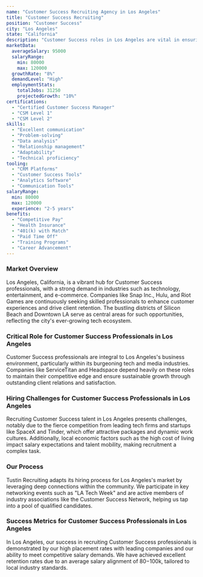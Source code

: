 ```yaml
---
name: "Customer Success Recruiting Agency in Los Angeles"
title: "Customer Success Recruiting"
position: "Customer Success"
city: "Los Angeles"
state: "California"
description: "Customer Success roles in Los Angeles are vital in ensuring customer satisfaction and long-term client relationships, especially in tech-driven industries."
marketData:
  averageSalary: 95000
  salaryRange:
    min: 80000
    max: 120000
  growthRate: "8%"
  demandLevel: "High"
  employmentStats:
    totalJobs: 31250
    projectedGrowth: "10%"
certifications:
  - "Certified Customer Success Manager"
  - "CSM Level 1"
  - "CSM Level 2"
skills:
  - "Excellent communication"
  - "Problem-solving"
  - "Data analysis"
  - "Relationship management"
  - "Adaptability"
  - "Technical proficiency"
tooling:
  - "CRM Platforms"
  - "Customer Success Tools"
  - "Analytics Software"
  - "Communication Tools"
salaryRange:
  min: 80000
  max: 120000
  experience: "2-5 years"
benefits:
  - "Competitive Pay"
  - "Health Insurance"
  - "401(k) with Match"
  - "Paid Time Off"
  - "Training Programs"
  - "Career Advancement"
---
```


### Market Overview
Los Angeles, California, is a vibrant hub for Customer Success professionals, with a strong demand in industries such as technology, entertainment, and e-commerce. Companies like Snap Inc., Hulu, and Riot Games are continuously seeking skilled professionals to enhance customer experiences and drive client retention. The bustling districts of Silicon Beach and Downtown LA serve as central areas for such opportunities, reflecting the city's ever-growing tech ecosystem.
### Critical Role for Customer Success Professionals in Los Angeles
Customer Success professionals are integral to Los Angeles's business environment, particularly within its burgeoning tech and media industries. Companies like ServiceTitan and Headspace depend heavily on these roles to maintain their competitive edge and ensure sustainable growth through outstanding client relations and satisfaction.

### Hiring Challenges for Customer Success Professionals in Los Angeles
Recruiting Customer Success talent in Los Angeles presents challenges, notably due to the fierce competition from leading tech firms and startups like SpaceX and Tinder, which offer attractive packages and dynamic work cultures. Additionally, local economic factors such as the high cost of living impact salary expectations and talent mobility, making recruitment a complex task.

### Our Process
Tustin Recruiting adapts its hiring process for Los Angeles's market by leveraging deep connections within the community. We participate in key networking events such as "LA Tech Week" and are active members of industry associations like the Customer Success Network, helping us tap into a pool of qualified candidates.

### Success Metrics for Customer Success Professionals in Los Angeles
In Los Angeles, our success in recruiting Customer Success professionals is demonstrated by our high placement rates with leading companies and our ability to meet competitive salary demands. We have achieved excellent retention rates due to an average salary alignment of $80-$100k, tailored to local industry standards.